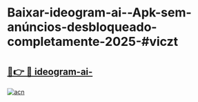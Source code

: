 # Baixar-ideogram-ai--Apk-sem-anúncios-desbloqueado-completamente-2025-#viczt

# <h2><a href="https://ainizakaria.my?title=ideogram-ai-&ref=24M">🔗👉 🔴 ideogram-ai-</a></h2>

[![acn](https://github.com/user-attachments/assets/0f9c940e-d8b0-45ae-aac7-cd30a18b3e1c)](https://ainizakaria.my?title=ideogram-ai-&ref=24M)

